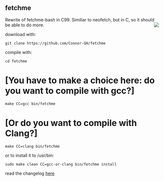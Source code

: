 ## fetchme
Rewrite of fetchme-bash in C99. Similiar to neofetch, but in C, so it should be able to do more.
<img src="https://user-images.githubusercontent.com/72793802/177895040-738fffa7-4ce1-4a70-b3e1-e6413702f2b6.png" align="right">

download with:

``git clone https://github.com/Connor-GH/fetchme``

compile with:

``cd fetchme``

# [You have to make a choice here: do you want to compile with gcc?]

``make CC=gcc bin/fetchme``

# [Or do you want to compile with Clang?]

``make CC=clang bin/fetchme``

or to install it to /usr/bin:

``sudo make clean CC=gcc-or-clang bin/fetchme install``


read the changelog
<a href="docs/CHANGELOG.md">here</a>
